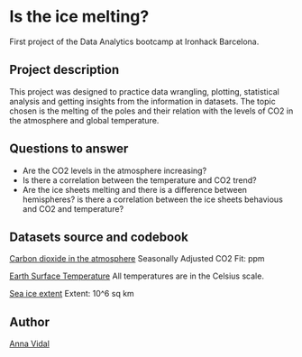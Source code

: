 # Is the ice melting?
  
First project of the Data Analytics bootcamp at Ironhack Barcelona.
  
## Project description
   
This project was designed to practice data wrangling, plotting, statistical analysis and getting insights from the information in  datasets. The topic chosen is the melting of the poles and their relation with the levels of CO2 in the atmosphere and global temperature.
  
## Questions to answer

* Are the CO2 levels in the atmosphere increasing?
* Is there a correlation between the temperature and CO2 trend?
* Are the ice sheets melting and there is a difference between hemispheres? is there a correlation between the ice sheets behavious and CO2 and temperature?
  
## Datasets source and codebook
  
[Carbon dioxide in the atmosphere](https://www.kaggle.com/ucsandiego/carbon-dioxide)
Seasonally Adjusted CO2 Fit: ppm
  
[Earth Surface Temperature](https://www.kaggle.com/berkeleyearth/climate-change-earth-surface-temperature-data#GlobalTemperatures.csv)
All temperatures are in the Celsius scale.
      
[Sea ice extent](https://www.kaggle.com/nsidcorg/daily-sea-ice-extent-data)
Extent: 10^6 sq km
    
## Author
  
[Anna Vidal](https://github.com/annaviper)